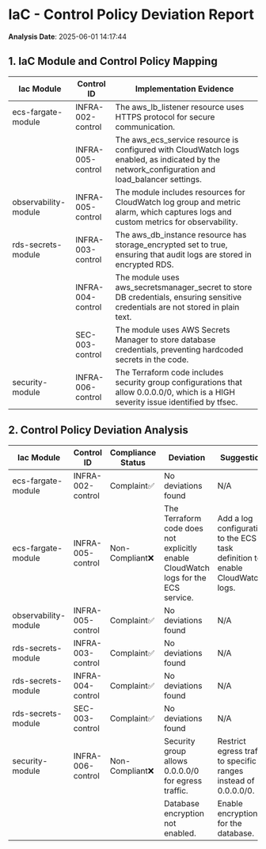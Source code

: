 # IaC - Control Policy Deviation Report

**Analysis Date**: 2025-06-01 14:17:44

## 1. IaC Module and Control Policy Mapping

| Iac Module     | Control ID | Implementation Evidence |
|----------------|------------|-------------------------|
| ecs-fargate-module | INFRA-002-control | The aws_lb_listener resource uses HTTPS protocol for secure communication. |
|  | INFRA-005-control | The aws_ecs_service resource is configured with CloudWatch logs enabled, as indicated by the network_configuration and load_balancer settings. |
| observability-module | INFRA-005-control | The module includes resources for CloudWatch log group and metric alarm, which captures logs and custom metrics for observability. |
| rds-secrets-module | INFRA-003-control | The aws_db_instance resource has storage_encrypted set to true, ensuring that audit logs are stored in encrypted RDS. |
|  | INFRA-004-control | The module uses aws_secretsmanager_secret to store DB credentials, ensuring sensitive credentials are not stored in plain text. |
|  | SEC-003-control | The module uses AWS Secrets Manager to store database credentials, preventing hardcoded secrets in the code. |
| security-module | INFRA-006-control | The Terraform code includes security group configurations that allow 0.0.0.0/0, which is a HIGH severity issue identified by tfsec. |

## 2. Control Policy Deviation Analysis

| Iac Module | Control ID | Compliance Status         | Deviation | Suggestion |
|------------|------------|---------------------------|-----------|------------|
| ecs-fargate-module | INFRA-002-control | Complaint✅ | No deviations found | N/A |
| ecs-fargate-module | INFRA-005-control | Non-Compliant❌ | The Terraform code does not explicitly enable CloudWatch logs for the ECS service. | Add a log configuration to the ECS task definition to enable CloudWatch logs. |
| observability-module | INFRA-005-control | Complaint✅ | No deviations found | N/A |
| rds-secrets-module | INFRA-003-control | Complaint✅ | No deviations found | N/A |
| rds-secrets-module | INFRA-004-control | Complaint✅ | No deviations found | N/A |
| rds-secrets-module | SEC-003-control | Complaint✅ | No deviations found | N/A |
| security-module | INFRA-006-control | Non-Compliant❌ | Security group allows 0.0.0.0/0 for egress traffic. | Restrict egress traffic to specific IP ranges instead of 0.0.0.0/0. |
|  |  |  | Database encryption not enabled. | Enable encryption for the database. |
